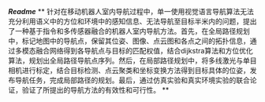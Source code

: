***Readme***
**
针对在移动机器人室内导航过程中，单一使用视觉语言导航算法无法充分利用语义中的方位和环境中的感知信息、无法导航至目标半米内的问题，提出了一种基于指令和多传感器融合的机器人室内导航方法。首先，在全局路径规划中，标记地图中的导航点，保留其位姿、图像、点云图和各点之间的拓扑信息，通过多模态融合网络得到各导航点与目标的匹配权值，结合dijkstra算法和方位优化算法，规划出全局路径导航点序列。然后，在局部路径规划中，将多线激光与单目相机进行标定，结合目标检测、点云聚类和坐标变换方法得到目标具体的位姿，发布导航任务，完成局部路径的规划。最后，通过仿真实验和真实环境实验的联合论证，验证了所提出的导航方法的有效性和可行性。
**
